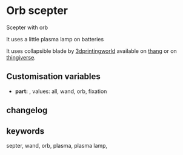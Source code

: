 # Orb scepter

Scepter with orb

It uses a little plasma lamp on batteries

It uses collapsible blade by [3dprintingworld](https://thangs.com/3dprintingworld) available
on [thang](https://thangs.com/designer/3dprintingworld/3d-model/Collapsing%20Lightsaber-23595) or
on [thingiverse](https://www.thingiverse.com/thing:3606120).

## Customisation variables

- **part:** , values: all, wand, orb, fixation

## changelog

## keywords

septer, wand, orb, plasma, plasma lamp,

